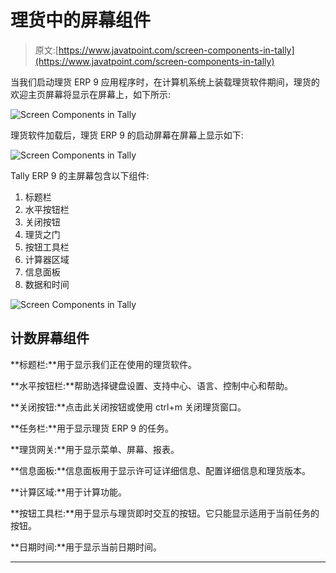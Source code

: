# 理货中的屏幕组件

> 原文:[https://www.javatpoint.com/screen-components-in-tally](https://www.javatpoint.com/screen-components-in-tally)

当我们启动理货 ERP 9 应用程序时，在计算机系统上装载理货软件期间，理货的欢迎主页屏幕将显示在屏幕上，如下所示:

![Screen Components in Tally](../Images/0b098e5cb2d5cd6b899290ecb3c47118.png)

理货软件加载后，理货 ERP 9 的启动屏幕在屏幕上显示如下:

![Screen Components in Tally](../Images/d8102562b30385c0a0121d3e0af9a784.png)

Tally ERP 9 的主屏幕包含以下组件:

1.  标题栏
2.  水平按钮栏
3.  关闭按钮
4.  理货之门
5.  按钮工具栏
6.  计算器区域
7.  信息面板
8.  数据和时间

![Screen Components in Tally](../Images/a3b3cda8505697a8b37dc1636966fed0.png)

## 计数屏幕组件

**标题栏:**用于显示我们正在使用的理货软件。

**水平按钮栏:**帮助选择键盘设置、支持中心、语言、控制中心和帮助。

**关闭按钮:**点击此关闭按钮或使用 ctrl+m 关闭理货窗口。

**任务栏:**用于显示理货 ERP 9 的任务。

**理货网关:**用于显示菜单、屏幕、报表。

**信息面板:**信息面板用于显示许可证详细信息、配置详细信息和理货版本。

**计算区域:**用于计算功能。

**按钮工具栏:**用于显示与理货即时交互的按钮。它只能显示适用于当前任务的按钮。

**日期时间:**用于显示当前日期时间。

* * *
